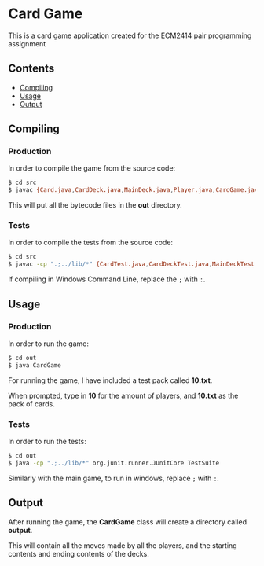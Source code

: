 # Card Game 
This is a card game application created for the ECM2414 pair programming assignment

## Contents

 - [Compiling](#Compiling) 
 - [Usage](#Usage)
 - [Output](#Output)

## Compiling

### Production 

In order to compile the game from the source code:

```bash
$ cd src
$ javac {Card.java,CardDeck.java,MainDeck.java,Player.java,CardGame.java} -d ../out
```

This will put all the bytecode files in the __out__ directory.

### Tests 

In order to compile the tests from the source code:

```bash
$ cd src
$ javac -cp ".;../lib/*" {CardTest.java,CardDeckTest.java,MainDeckTest.java,PlayerTest.java,CardGameTest.java} -d ../out
```

If compiling in Windows Command Line, replace the `;` with `:`.

## Usage

### Production

In order to run the game:

```bash
$ cd out
$ java CardGame
```

For running the game, I have included a test pack called __10.txt__.

When prompted, type in __10__ for the amount of players, and __10.txt__ as the pack of cards.

### Tests

In order to run the tests:

```bash
$ cd out
$ java -cp ".;../lib/*" org.junit.runner.JUnitCore TestSuite
```

Similarly with the main game, to run in windows, replace `;` with `:`.

## Output 

After running the game, the __CardGame__ class will create a directory called __output__.

This will contain all the moves made by all the players, and the starting contents and ending contents of the decks.
